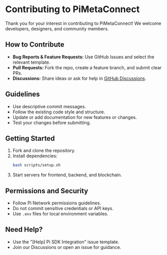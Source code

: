 # Contributing to PiMetaConnect

Thank you for your interest in contributing to PiMetaConnect! We welcome developers, designers, and community members.

## How to Contribute

- **Bug Reports & Feature Requests:** Use GitHub Issues and select the relevant template.
- **Pull Requests:** Fork the repo, create a feature branch, and submit clear PRs.
- **Discussions:** Share ideas or ask for help in [GitHub Discussions](https://github.com/Ze0ro99/PiMetaConnect/discussions).

## Guidelines

- Use descriptive commit messages.
- Follow the existing code style and structure.
- Update or add documentation for new features or changes.
- Test your changes before submitting.

## Getting Started

1. Fork and clone the repository.
2. Install dependencies:
    ```sh
    bash scripts/setup.sh
    ```
3. Start servers for frontend, backend, and blockchain.

## Permissions and Security

- Follow Pi Network permissions guidelines.
- Do not commit sensitive credentials or API keys.
- Use `.env` files for local environment variables.

## Need Help?

- Use the "[Help] Pi SDK Integration" issue template.
- Join our Discussions or open an issue for guidance.
